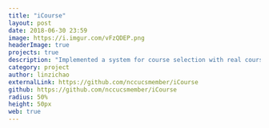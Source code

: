 ```yaml
---
title: "iCourse"
layout: post
date: 2018-06-30 23:59
image: https://i.imgur.com/vFzQDEP.png
headerImage: true
projects: true
description: "Implemented a system for course selection with real course information in NCCU using Ruby on Rails framework and performed unit tests with RSpec"
category: project
author: linzichao
externalLink: https://github.com/nccucsmember/iCourse
github: https://github.com/nccucsmember/iCourse
radius: 50%
height: 50px
web: true
---
```

